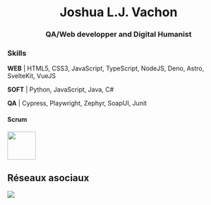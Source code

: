 <h1 align="center">Joshua L.J. Vachon</h1>
<h3 align="center">QA/Web developper and Digital Humanist</h3>

### Skills
**WEB** | HTML5, CSS3, JavaScript, TypeScript, NodeJS, Deno, Astro, SvelteKit, VueJS

**SOFT** | Python, JavaScript, Java, C#

**QA** | Cypress, Playwright, Zephyr, SoapUI, Junit

#### Scrum
<img width="64" src="https://images.credly.com/size/340x340/images/a2790314-008a-4c3d-9553-f5e84eb359ba/image.png"/>

## Réseaux asociaux 
<a href="https://www.linkedin.com/in/joshuavachon25/" target="_blank" style="cursor: default;">
  <img src="https://img.shields.io/badge/LinkedIN-@joshuavachon25-informational?style=for-the-badge&logo=linkedin&logoColor=white&color=0A66C2" />
</a>


<!-- Badge ref: https://dev.to/envoy_/150-badges-for-github-pnk -->
